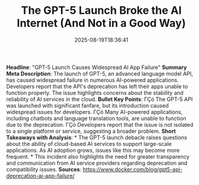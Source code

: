﻿---
title: "The GPT-5 Launch Broke the AI Internet (And Not in a Good Way)"
date: "2025-08-19T18:36:41"
category: "Markets"
summary: ""
slug: "the gpt5 launch broke the ai internet and not in a good way"
source_urls:
  - "https://www.docker.com/blog/gpt5-api-deprecation-ai-app-failure/"
seo:
  title: "The GPT-5 Launch Broke the AI Internet (And Not in a Good Way) | Hash n Hedge"
  description: ""
  keywords: ["news", "markets", "brief"]
---
**Headline**: "GPT-5 Launch Causes Widespread AI App Failure"  **Summary Meta Description**: The launch of GPT-5, an advanced language model API, has caused widespread failure in numerous AI-powered applications. Developers report that the API's deprecation has left their apps unable to function properly. The issue highlights concerns about the stability and reliability of AI services in the cloud.  **Bullet Key Points**:  ΓÇó The GPT-5 API was launched with significant fanfare, but its introduction caused widespread issues for developers. ΓÇó Many AI-powered applications, including chatbots and language translation tools, are unable to function due to the deprecation. ΓÇó Developers report that the issue is not isolated to a single platform or service, suggesting a broader problem.  **Short Takeaways with Analysis**:  * The GPT-5 launch debacle raises questions about the ability of cloud-based AI services to support large-scale applications. As AI adoption grows, issues like this may become more frequent. * This incident also highlights the need for greater transparency and communication from AI service providers regarding deprecation and compatibility issues.  **Sources**:  https://www.docker.com/blog/gpt5-api-deprecation-ai-app-failure/ 
